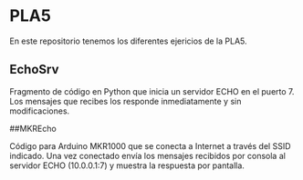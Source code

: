 # PLA5

En este repositorio tenemos los diferentes ejericios de la PLA5.

## EchoSrv

Fragmento de código en Python que inicia un servidor ECHO en el puerto 7. Los mensajes que recibes los responde inmediatamente y sin modificaciones. 

##MKREcho

Código para Arduino MKR1000 que se conecta a Internet a través del SSID indicado. Una vez conectado envía los mensajes recibidos por consola al servidor ECHO (10.0.0.1:7) y muestra la respuesta por pantalla.

